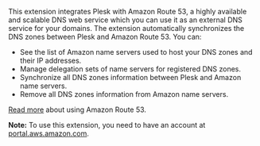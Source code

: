 This extension integrates Plesk with Amazon Route 53, a highly available and scalable DNS web service which you can use it as an external DNS service for your domains. The extension automatically synchronizes the DNS zones between Plesk and Amazon Route 53. You can:

- See the list of Amazon name servers used to host your DNS zones and their IP addresses.
- Manage delegation sets of name servers for registered DNS zones.
- Synchronize all DNS zones information between Plesk and Amazon name servers.
- Remove all DNS zones information from Amazon name servers.

[Read more](https://www.plesk.com/blog/business-industry/white-label-dns-with-amazon-route53) about using Amazon Route 53.

**Note:** To use this extension, you need to have an account at [portal.aws.amazon.com](https://portal.aws.amazon.com/).
